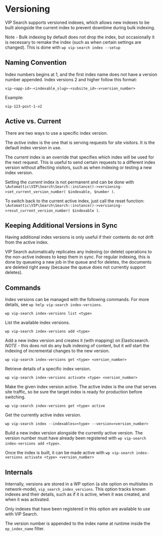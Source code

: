 # Versioning

VIP Search supports versioned indexes, which allows new indexes to be built alongside the current index to prevent downtime during bulk indexing. 

Note - Bulk indexing by default does not drop the index, but occasionally it is necessary to remake the index (such as when certain settings are changed). This is done with `wp vip-search index --setup`

## Naming Convention <a name="naming-convention"></a>

Index numbers begins at 1, and the first index name does not have a version number appended. Index versions 2 and higher follow this format:

```
vip-<app-id>-<indexable_slug>-<subsite_id>-v<version_number>
```

Example:

```
vip-123-post-1-v2
```

## Active vs. Current <a name="active-vs-current"></a>

There are two ways to use a specific index version. 

The *active* index is the one that is serving requests for site visitors. It is the default index version in use.

The *current* index is an override that specifies which index will be used for the next request. This is useful to send certain requests to a different index version without affecting visitors, such as when indexing or testing a new index version.

Setting the *current* index is not permanent and can be done with `\Automattic\VIP\Search\Search::instance()->versioning->set_current_version_number( $indexable, $number )`.

To switch back to the current active index, just call the reset function: `\Automattic\VIP\Search\Search::instance()->versioning->resut_current_version_number( $indexable )`.

## Keeping Additional Versions in Sync <a name="in-sync"></a>

Having additional index versions is only useful if their contents do not drift from the active index.

VIP Search automatically replicates any indexing (or delete) operations to the non-active indexes to keep them in sync. For regular indexing, this is done by queueing a new job in the queue and for deletes, the documents are deleted right away (because the queue does not currently support deletes).

## Commands <a name="commands"></a>

Index versions can be managed with the following commands. For more details, see `wp help vip-search index-versions`.

```
wp vip-search index-versions list <type>
```

List the available index versions.

```
wp vip-search index-versions add <type>
```

Add a new index version and creates it (with mapping) on Elasticsearch. _NOTE_ - this does not do any bulk indexing of content, but it _will_ start the indexing of incremental changes to the new version.

```
wp vip-search index-versions get <type> <version_number>
```

Retrieve details of a specific index version.

```
wp vip-search index-versions activate <type> <version_number>
```

Make the given index version active. The active index is the one that serves site traffic, so be sure the target index is ready for production before switching.

```
wp vip-search index-versions get <type> active
```

Get the currently active index version.

```
wp vip-search index --indexables=<type> --version=<version_number>
```

Build a new index version alongside the currently active version. The version number must have already been registered with `wp vip-search index-versions add <type>`.

Once the index is built, it can be made active with `wp vip-search index-versions activate <type> <version_number>`

## Internals <a name="internals"></a>

Internally, versions are stored in a WP option (a site option on multisites in network-mode), `vip_search_index_versions`. This option tracks known indexes and their details, such as if it is active, when it was created, and when it was activated.

Only indexes that have been registered in this option are available to use with VIP Search.

The version number is appended to the index name at runtime inside the `ep_index_name` filter.
